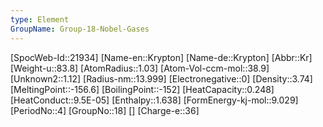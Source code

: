 ```yaml
---
type: Element
GroupName: Group-18-Nobel-Gases
---
```

[SpocWeb-Id::21934]
[Name-en::Krypton]
[Name-de::Krypton]
[Abbr::Kr]
[Weight-u::83.8]
[AtomRadius::1.03]
[Atom-Vol-ccm-mol::38.9]
[Unknown2::1.12]
[Radius-nm::13.999]
[Electronegative::0]
[Density::3.74]
[MeltingPoint::-156.6]
[BoilingPoint::-152]
[HeatCapacity::0.248]
[HeatConduct::9.5E-05]
[Enthalpy::1.638]
[FormEnergy-kj-mol::9.029]
[PeriodNo::4]
[GroupNo::18]
[]
[Charge-e::36]

